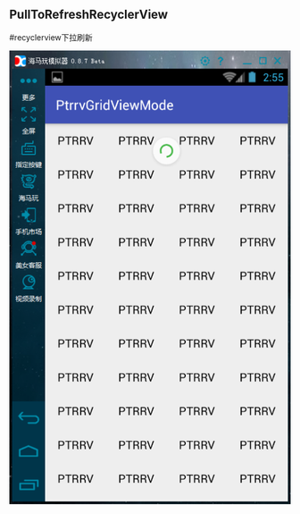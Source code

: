 ## PullToRefreshRecyclerView

#recyclerview下拉刷新

![](https://github.com/huguodong/PullToRefreshRecyclerView/blob/master/demo.png)
